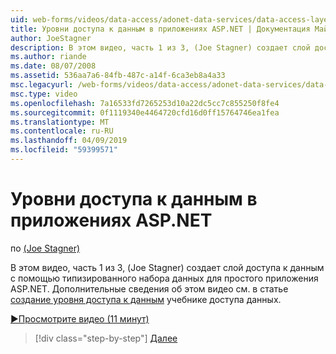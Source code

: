 ```yaml
---
uid: web-forms/videos/data-access/adonet-data-services/data-access-layers-in-aspnet-applications
title: Уровни доступа к данным в приложениях ASP.NET | Документация Майкрософт
author: JoeStagner
description: В этом видео, часть 1 из 3, (Joe Stagner) создает слой доступа к данным с помощью типизированного набора данных для простого приложения ASP.NET. Дополнительные сведения о...
ms.author: riande
ms.date: 08/07/2008
ms.assetid: 536aa7a6-84fb-487c-a14f-6ca3eb8a4a33
msc.legacyurl: /web-forms/videos/data-access/adonet-data-services/data-access-layers-in-aspnet-applications
msc.type: video
ms.openlocfilehash: 7a16533fd7265253d10a22dc5cc7c855250f8fe4
ms.sourcegitcommit: 0f1119340e4464720cfd16d0ff15764746ea1fea
ms.translationtype: MT
ms.contentlocale: ru-RU
ms.lasthandoff: 04/09/2019
ms.locfileid: "59399571"
---
```

# <a name="data-access-layers-in-aspnet-applications"></a>Уровни доступа к данным в приложениях ASP.NET

по [(Joe Stagner)](https://github.com/JoeStagner)

В этом видео, часть 1 из 3, (Joe Stagner) создает слой доступа к данным с помощью типизированного набора данных для простого приложения ASP.NET. Дополнительные сведения об этом видео см. в статье [создание уровня доступа к данным](../../../overview/data-access/introduction/creating-a-data-access-layer-vb.md) учебнике доступа данных.

[&#9654;Просмотрите видео (11 минут)](https://channel9.msdn.com/Blogs/ASP-NET-Site-Videos/data-access-layers-in-aspnet-applications)

> [!div class="step-by-step"]
> [Далее](how-to-manually-bind-a-dataset-to-a-datagrid.md)
